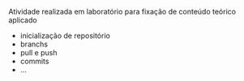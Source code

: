 Atividade realizada em laboratório para fixação de conteúdo teórico aplicado

- inicialização de repositório
- branchs
- pull e push
- commits
- ...
